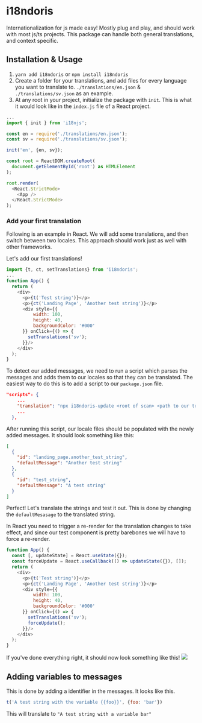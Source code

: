 # i18ndoris
Internationalization for js made easy! Mostly plug and play, and should work with most js/ts projects. This package can handle both general translations, and context specific.

## Installation & Usage
1. `yarn add i18ndoris` or `npm install i18ndoris`
2. Create a folder for your translations, and add files for every language you want to translate to. `./translations/en.json` & `./translations/sv.json` as an example.
3. At any root in your project, initialize the package with `init`. This is what it would look like in the `index.js` file of a React project. 
```js
...
import { init } from 'i18njs';

const en = require('./translations/en.json');
const sv = require('./translations/sv.json');

init('en', {en, sv});

const root = ReactDOM.createRoot(
  document.getElementById('root') as HTMLElement
);

root.render(
  <React.StrictMode>
    <App />
  </React.StrictMode>
);
```


### Add your first translation
Following is an example in React. We will add some translations, and then switch between two locales. This approach should work just as well with other frameworks. 

Let's add our first translations!
```js
import {t, ct, setTranslations} from 'i18ndoris';
...
function App() {
  return (
    <div>
      <p>{t('Test string')}</p>
      <p>{ct('Landing Page', 'Another test string')}</p>
      <div style={{
          width: 100, 
          height: 40, 
          backgroundColor: '#000'
      }} onClick={() => {
        setTranslations('sv');
      }}/>
    </div>
  );
}
```
To detect our added messages, we need to run a script which parses the messages and adds them to our locales so that they can be translated. The easiest way to do this is to add a script to our `package.json` file.
```json
"scripts": {
    ...
    "translation": "npx i18ndoris-update <root of scan> <path to our translations dir>" // Example: npx i18ndoris-update ./src ./translations
    ...
  },
```
After running this script, our locale files should be populated with the newly added messages. It should look something like this:

```json
[
  {
    "id": "landing_page.another_test_string",
    "defaultMessage": "Another test string"
  },
  {
    "id": "test_string",
    "defaultMessage": "A test string"
  }
]
```

Perfect! Let's translate the strings and test it out. This is done by changing the `defaultMesasage` to the translated string.

In React you need to trigger a re-render for the translation changes to take effect, and since our test component is pretty barebones we will have to force a re-render.

```js
function App() {
  const [, updateState] = React.useState({});
  const forceUpdate = React.useCallback(() => updateState({}), []);
  return (
    <div>
      <p>{t('Test string')}</p>
      <p>{ct('Landing Page', 'Another test string')}</p>
      <div style={{
          width: 100, 
          height: 40, 
          backgroundColor: '#000'
      }} onClick={() => {
        setTranslations('sv');
        forceUpdate();
      }}/>
    </div>
  );
}
```

If you've done everything right, it should now look something like this!
![](https://media1.giphy.com/media/v1.Y2lkPTc5MGI3NjExOWNvamQ3Z3V6ZXF2YTBzejBsN21uOW85cmVibnAyaG15Z2VmbThzeiZlcD12MV9pbnRlcm5hbF9naWZfYnlfaWQmY3Q9Zw/NDbRQNIOj7ejpm2ikj/giphy.gif)

## Adding variables to messages
This is done by adding a identifier in the messages. It looks like this.
```js
t('A test string with the variable {{foo}}', {foo: 'bar'})
```

This will translate to `"A test string with a variable bar"`